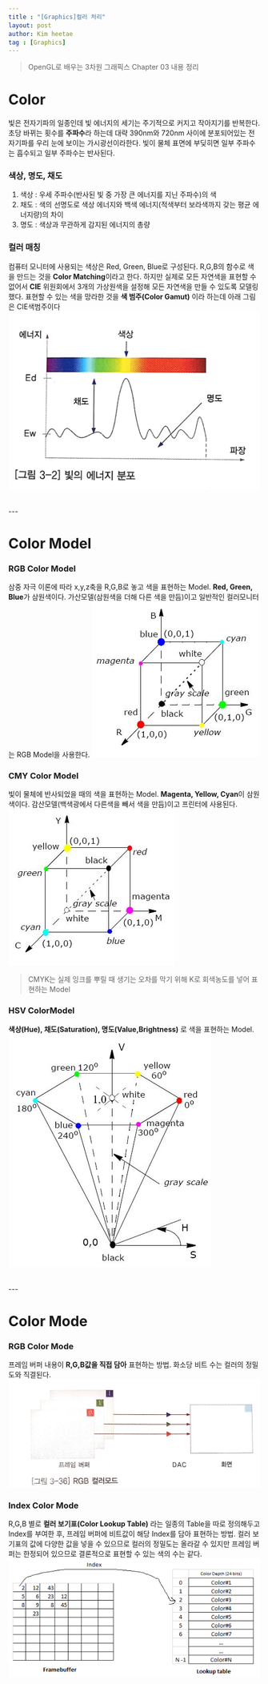 ```yaml
---
title : "[Graphics]컬러 처리"
layout: post
author: Kim heetae
tag : [Graphics]
---
```

> OpenGL로 배우는 3차원 그래픽스 Chapter 03 내용 정리

# Color
빛은 전자기파의 일종인데 빛 에너지의 세기는 주기적으로 커지고 작아지기를 반복한다. 초당 바뀌는 횟수를 **주파수**라 하는데 대략 390nm와 720nm 사이에 분포되어있는 전자기파를 우리 눈에 보이는 가시광선이라한다.
빛이 물체 표면에 부딪히면 일부 주파수는 흡수되고 일부 주파수는 반사된다.

### 색상, 명도, 채도
 1.  색상 :  우세 주파수(반사된 빛 중 가장 큰 에너지를 지닌 주파수)의 색
 2. 채도 : 색의 선명도로 색상 에너지와 백색 에너지(적색부터 보라색까지 갖는 평균 에너지량)의 차이
 3. 명도 : 색상과 무관하게 감지된 에너지의 총량

### 컬러 매칭
컴퓨터 모니터에 사용되는 색상은 Red, Green, Blue로 구성된다. R,G,B의 함수로 색을 만드는 것을 **Color Matching**이라고 한다.
하지만 실제로 모든 자연색을 표현할 수 없어서 **CIE** 위원회에서 3개의 가상원색을 설정해 모든 자연색을 만들 수 있도록 모델링했다. 표현할 수 있는 색을 망라한 것을 **색 범주(Color Gamut)** 이라 하는데 아래 그림은 CIE색범주이다
![](/assets/resource/2021-01-08-computer-graphics-color/colormatching.png)

<br/>
---
<br/>

# Color Model
### RGB Color Model
삼중 자극 이론에 따라 x,y,z축을 R,G,B로 놓고 색을 표현하는 Model. **Red, Green, Blue**가 삼원색이다. 가산모델(삼원색을 더해 다른 색을 만듬)이고 일반적인 컬러모니터는 RGB Model을 사용한다.
![](/assets/resource/2021-01-08-computer-graphics-color/RGBColorModel.png)

### CMY Color Model
빛이 물체에 반사되었을 때의 색을 표현하는 Model. **Magenta, Yellow, Cyan**이 삼원색이다. 감산모델(백색광에서 다른색을 빼서 색을 만듬)이고 프린터에 사용된다.
![](/assets/resource/2021-01-08-computer-graphics-color/CMYColorModel.png)

> CMYK는 실제 잉크를 뿌릴 때 생기는 오차를 막기 위해 K로 회색농도를 넣어 표현하는 Model

### HSV ColorModel
**색상(Hue), 채도(Saturation), 명도(Value,Brightness)** 로 색을 표현하는 Model. 
![](/assets/resource/2021-01-08-computer-graphics-color/HSVColorModel.png)

<br/>
---
<br/>

# Color Mode
### RGB Color Mode
프레임 버퍼 내용이 **R,G,B값을 직접 담아** 표현하는 방법. 화소당 비트 수는 컬러의 정밀도와 직결된다.
![](/assets/resource/2021-01-08-computer-graphics-color/RGBColorMode.png)

### Index Color Mode
R,G,B 별로 **컬러 보기표(Color Lookup Table)** 라는 일종의 Table을 따로 정의해두고 Index를 부여한 후, 프레임 버퍼에 비트값이 해당 Index를 담아 표현하는 방법. 컬러 보기표의 값에 다양한 값을 넣을 수 있으므로 컬러의 정밀도는 올라갈 수 있지만 프레임 버퍼는 한정되어 있으므로 결론적으로 표현할 수 있는 색의 수는 같다.
![](/assets/resource/2021-01-08-computer-graphics-color/IndexColorMode.png)

